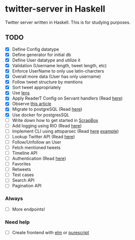 # twitter-server in Haskell

Twitter server written in Haskell. This is for studying purposes.

## TODO

- [x] Define Config datatype
- [x] Define generator for initial db
- [x] Define User datatype and utilize it
- [x] Validation (Username length, tweet length, etc)
- [x] Enforce UserName to only use latin-charcters
- [x] Overall more data (User has only username)
- [x] Follow tweet structure by mentions
- [x] Sort tweet appropriately
- [x] Use [lens](http://hackage.haskell.org/package/lens)
- [x] Apply ReaderT Config on Servant handlers (Read [here](https://haskell-servant.readthedocs.io/en/stable/cookbook/using-custom-monad/UsingCustomMonad.html))
- [x] Observe [this article](http://www.parsonsmatt.org/2016/07/08/servant-persistent_updated.html)
- [x] Migrate to postgreSQL (Read [here](https://www.yesodweb.com/book/persistent#persistent_something_besides_sqlite))
- [x] Use docker for postgresSQL
- [ ] Write down how to get started in [ScrapBox](https://scrapbox.io/haskell-twitter-server/)
- [ ] Add logging using RIO (Read [here](https://hackage.haskell.org/package/rio-0.0.3.0/docs/RIO-Prelude-Logger.html))
- [ ] Implement CLI using attoparsec (Read [here](https://github.com/bos/attoparsec) [example](https://github.com/input-output-hk/log-classifier/blob/develop/src/CLI.hs))
- [ ] Lookup Twitter API (Read [here](https://developer.twitter.com/))
- [ ] Follow/Unfollow an User
- [ ] Fetch mentioned tweets
- [ ] Timeline API
- [ ] Authentication (Read [here](https://haskell-servant.readthedocs.io/en/stable/tutorial/Authentication.html))
- [ ] Favorites
- [ ] Retweets
- [ ] Test cases
- [ ] Search API
- [ ] Pagination API

### Always
- [ ] More endpoints!

### Need help
- [ ] Create frontend with [elm](https://elm-lang.org/) or [purescript](http://www.purescript.org/)